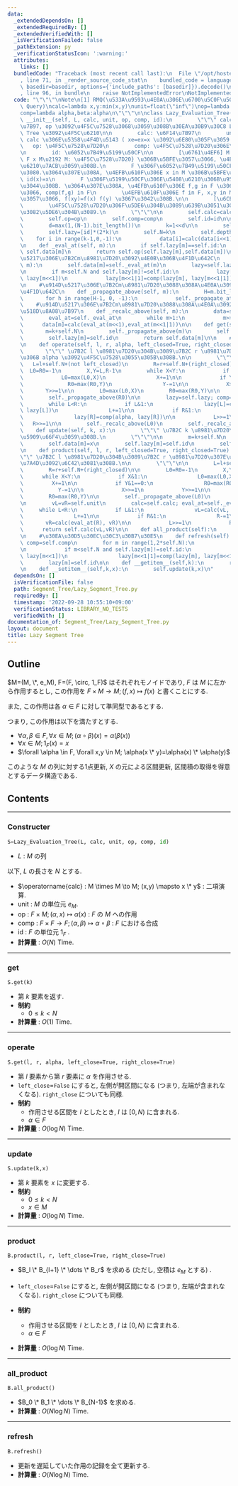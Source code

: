 ```yaml
---
data:
  _extendedDependsOn: []
  _extendedRequiredBy: []
  _extendedVerifiedWith: []
  _isVerificationFailed: false
  _pathExtension: py
  _verificationStatusIcon: ':warning:'
  attributes:
    links: []
  bundledCode: "Traceback (most recent call last):\n  File \"/opt/hostedtoolcache/Python/3.10.7/x64/lib/python3.10/site-packages/onlinejudge_verify/documentation/build.py\"\
    , line 71, in _render_source_code_stat\n    bundled_code = language.bundle(stat.path,\
    \ basedir=basedir, options={'include_paths': [basedir]}).decode()\n  File \"/opt/hostedtoolcache/Python/3.10.7/x64/lib/python3.10/site-packages/onlinejudge_verify/languages/python.py\"\
    , line 96, in bundle\n    raise NotImplementedError\nNotImplementedError\n"
  code: "\"\"\"\nNote\n[1] RMQ(\u533A\u9593\u4E0A\u306E\u6700\u5C0F\u5024:Range Minimum\
    \ Query)\ncalc=lambda x,y:min(x,y)\nunit=float(\"inf\")\nop=lambda alpha,x:alpha\n\
    comp=lambda alpha,beta:alpha\n\"\"\"\n\nclass Lazy_Evaluation_Tree():\n    def\
    \ __init__(self, L, calc, unit, op, comp, id):\n        \"\"\" calc \u3092\u6F14\
    \u7B97, op \u3092\u4F5C\u7528\u3068\u3059\u308B\u30EA\u30B9\u30C8 L \u306E Segment\
    \ Tree \u3092\u4F5C\u6210\n\n        calc: \u6F14\u7B97\n        unit: Monoid\
    \ calc \u306E\u5358\u4F4D\u5143 ( xe=ex=x \u3092\u6E80\u305F\u3059 e )\n     \
    \   op: \u4F5C\u7528\u7D20\n        comp: \u4F5C\u7528\u7D20\u306E\u5408\u6210\
    \n        id: \u6052\u7B49\u5199\u50CF\n\n        [\u6761\u4EF6] M: Monoid, F={f:\
    \ F x M\u2192 M: \u4F5C\u7528\u7D20} \u306B\u5BFE\u3057\u3066, \u4EE5\u4E0B\u304C\
    \u6210\u7ACB\u3059\u308B.\n        F \u306F\u6052\u7B49\u5199\u50CF id \u3092\u542B\
    \u3080.\u3064\u307E\u308A, \u4EFB\u610F\u306E x in M \u306B\u5BFE\u3057\u3066\
    \ id(x)=x\n        F \u306F\u5199\u50CF\u306E\u5408\u6210\u306B\u9589\u3058\u3066\
    \u3044\u308B. \u3064\u307E\u308A, \u4EFB\u610F\u306E f,g in F \u306B\u5BFE\u3057\
    \u3066, comp(f,g) in F\n        \u4EFB\u610F\u306E f in F, x,y in M \u306B\u5BFE\
    \u3057\u3066, f(xy)=f(x) f(y) \u3067\u3042\u308B.\n\n        [\u6CE8\u8A18]\n\
    \        \u4F5C\u7528\u7D20\u306F\u5DE6\u304B\u3089\u639B\u3051\u308B. \u66F4\u65B0\
    \u3082\u5DE6\u304B\u3089.\n        \"\"\"\n\n        self.calc=calc\n        self.unit=unit\n\
    \        self.op=op\n        self.comp=comp\n        self.id=id\n\n        N=len(L)\n\
    \        d=max(1,(N-1).bit_length())\n        k=1<<d\n\n        self.data=data=[unit]*k+L+[unit]*(k-len(L))\n\
    \        self.lazy=[id]*(2*k)\n        self.N=k\n        self.depth=d\n\n    \
    \    for i in range(k-1,0,-1):\n            data[i]=calc(data[i<<1], data[i<<1|1])\n\
    \n    def _eval_at(self, m):\n        if self.lazy[m]==self.id:\n            return\
    \ self.data[m]\n        return self.op(self.lazy[m],self.data[m])\n\n    #\u914D\
    \u5217\u306E\u7B2Cm\u8981\u7D20\u3092\u4E0B\u306B\u4F1D\u642C\n    def _propagate_at(self,\
    \ m):\n        self.data[m]=self._eval_at(m)\n        lazy=self.lazy; comp=self.comp\n\
    \n        if m<self.N and self.lazy[m]!=self.id:\n            lazy[m<<1]=comp(lazy[m],\
    \ lazy[m<<1])\n            lazy[m<<1|1]=comp(lazy[m], lazy[m<<1|1])\n        lazy[m]=self.id\n\
    \n    #\u914D\u5217\u306E\u7B2Cm\u8981\u7D20\u3088\u308A\u4E0A\u3092\u5168\u3066\
    \u4F1D\u642C\n    def _propagate_above(self, m):\n        H=m.bit_length()\n \
    \       for h in range(H-1, 0, -1):\n            self._propagate_at(m>>h)\n\n\
    \    #\u914D\u5217\u306E\u7B2Cm\u8981\u7D20\u3088\u308A\u4E0A\u3092\u5168\u3066\
    \u518D\u8A08\u7B97\n    def _recalc_above(self, m):\n        data=self.data; calc=self.calc\n\
    \        eval_at=self._eval_at\n        while m>1:\n            m>>=1\n      \
    \      data[m]=calc(eval_at(m<<1),eval_at(m<<1|1))\n\n    def get(self,k):\n \
    \       m=k+self.N\n        self._propagate_above(m)\n        self.data[m]=self._eval_at(m)\n\
    \        self.lazy[m]=self.id\n        return self.data[m]\n\n    #\u4F5C\u7528\
    \n    def operate(self, l, r, alpha, left_closed=True, right_closed=True):\n \
    \       \"\"\" \u7B2C l \u8981\u7D20\u304B\u3089\u7B2C r \u8981\u7D20\u5168\u3066\
    \u306B alpha \u3092\u4F5C\u7528\u3055\u305B\u308B.\n\n        \"\"\"\n\n     \
    \   L=l+self.N+(not left_closed)\n        R=r+self.N+(right_closed)\n\n      \
    \  L0=R0=-1\n        X,Y=L,R-1\n        while X<Y:\n            if X&1:\n    \
    \            L0=max(L0,X)\n                X+=1\n\n            if Y&1==0:\n  \
    \              R0=max(R0,Y)\n                Y-=1\n\n            X>>=1\n     \
    \       Y>>=1\n\n        L0=max(L0,X)\n        R0=max(R0,Y)\n\n        self._propagate_above(L0)\n\
    \        self._propagate_above(R0)\n\n        lazy=self.lazy; comp=self.comp\n\
    \        while L<R:\n            if L&1:\n                lazy[L]=comp(alpha,\
    \ lazy[L])\n                L+=1\n\n            if R&1:\n                R-=1\n\
    \                lazy[R]=comp(alpha, lazy[R])\n\n            L>>=1\n         \
    \   R>>=1\n\n        self._recalc_above(L0)\n        self._recalc_above(R0)\n\n\
    \    def update(self, k, x):\n        \"\"\" \u7B2C k \u8981\u7D20\u3092 x \u306B\
    \u5909\u66F4\u3059\u308B.\n        \"\"\"\n\n        m=k+self.N\n        self._propagate_above(m)\n\
    \        self.data[m]=x\n        self.lazy[m]=self.id\n        self._recalc_above(m)\n\
    \n    def product(self, l, r, left_closed=True, right_closed=True):\n        \"\
    \"\" \u7B2C l \u8981\u7D20\u304B\u3089\u7B2C r \u8981\u7D20\u307E\u3067\u306E\u7DCF\
    \u7A4D\u3092\u6C42\u3081\u308B.\n\n        \"\"\"\n\n        L=l+self.N+(not left_closed)\n\
    \        R=r+self.N+(right_closed)\n\n        L0=R0=-1\n        X,Y=L,R-1\n  \
    \      while X<Y:\n            if X&1:\n                L0=max(L0,X)\n       \
    \         X+=1\n\n            if Y&1==0:\n                R0=max(R0,Y)\n     \
    \           Y-=1\n\n            X>>=1\n            Y>>=1\n\n        L0=max(L0,X)\n\
    \        R0=max(R0,Y)\n\n        self._propagate_above(L0)\n        self._propagate_above(R0)\n\
    \n        vL=vR=self.unit\n        calc=self.calc; eval_at=self._eval_at\n   \
    \     while L<R:\n            if L&1:\n                vL=calc(vL, eval_at(L))\n\
    \                L+=1\n\n            if R&1:\n                R-=1\n         \
    \       vR=calc(eval_at(R), vR)\n\n            L>>=1\n            R>>=1\n\n  \
    \      return self.calc(vL,vR)\n\n    def all_product(self):\n        return self.product(0,self.N-1)\n\
    \n    #\u30EA\u30D5\u30EC\u30C3\u30B7\u30E5\n    def refresh(self):\n        lazy=self.lazy;\
    \ comp=self.comp\n        for m in range(1,2*self.N):\n            self.data[m]=self._eval_at(m)\n\
    \n            if m<self.N and self.lazy[m]!=self.id:\n                lazy[m<<1]=comp(lazy[m],\
    \ lazy[m<<1])\n                lazy[m<<1|1]=comp(lazy[m], lazy[m<<1|1])\n    \
    \        lazy[m]=self.id\n\n    def __getitem__(self,k):\n        return self.get(k)\n\
    \n    def __setitem__(self,k,x):\n        self.update(k,x)\n"
  dependsOn: []
  isVerificationFile: false
  path: Segment_Tree/Lazy_Segment_Tree.py
  requiredBy: []
  timestamp: '2022-09-28 10:55:10+09:00'
  verificationStatus: LIBRARY_NO_TESTS
  verifiedWith: []
documentation_of: Segment_Tree/Lazy_Segment_Tree.py
layout: document
title: Lazy Segment Tree
---
```


## Outline

$M=(M, \*, e_M), F=(F, \circ, 1_F)$ はそれぞれモノイドであり, $F$ は $M$ に左から作用するとし, この作用を $F \times M \to M; (f,x) \mapsto f(x)$ と書くことにする.

また, この作用は各 $\alpha \in F$ に対して準同型であるとする.

つまり, この作用は以下を満たすとする.

- $\forall \alpha, \beta \in F, \forall x \in M; (\alpha \circ \beta)(x)=\alpha(\beta(x))$
- $\forall x \in M; 1_F(x)=x$
- $\forall \alpha \in F, \forall x,y \in M; \alpha(x \* y)=\alpha(x) \* \alpha(y)$

このような $M$ の列に対する1点更新, $X$ の元による区間更新, 区間積の取得を得意とするデータ構造である.

## Contents

---

### Constructer

```Python
S=Lazy_Evaluation_Tree(L, calc, unit, op, comp, id)
```

- $L$ : $M$ の列

以下, $L$ の長さを $N$ とする.

- $\operatorname{calc} : M \times M \to M; (x,y) \mapsto x \* y$ : 二項演算.
- $\mathrm{unit}$ : $M$  の単位元 $e_M$.
- $\mathrm{op}$ : $F \times M; (\alpha, x) \mapsto \alpha(x)$ : $F$ の $M$ への作用
- $\mathrm{comp}$ : $F \times F \to F; (\alpha,\beta) \mapsto \alpha \circ \beta$ : $F$ における合成
- $\mathrm{id}$ : $F$ の単位元 $1_F$ .
- **計算量** : $O(N)$ Time.

---

### get

```Pyhon
S.get(k)
```

- 第 $k$ 要素を返す.
- **制約**
  - $0 \leq k \lt N$
- **計算量** : $O(1)$ Time.

---

### operate

```Pyhon
S.get(l, r, alpha, left_close=True, right_close=True)
```

- 第 $l$ 要素から第 $r$ 要素に $\alpha$ を作用させる.
- `left_close`=`False` にすると, 左側が開区間になる (つまり, 左端が含まれなくなる). `right_close` についても同様.
- **制約**
  - 作用させる区間を $I$ としたとき, $I$ は $[0,N)$ に含まれる.
  - $\alpha \in F$
- **計算量** : $O(\log N)$ Time.

---

### update

```Pyhon
S.update(k,x)
```

- 第 $k$ 要素を $x$ に変更する.
- **制約**
  - $0 \leq k \lt N$
  - $x \in M$
- **計算量** : $O(\log N)$ Time.

---

### product

```Pyhon
B.product(l, r, left_close=True, right_close=True)
```

- $B_l \* B_{l+1} \* \dots \* B_r$ を求める (ただし, 空積は $e_M$ とする) .
- `left_close`=`False` にすると, 左側が開区間になる (つまり, 左端が含まれなくなる). `right_close` についても同様.
- **制約**
  - 作用させる区間を $I$ としたとき, $I$ は $[0,N)$ に含まれる.
  - $\alpha \in F$

- **計算量** : $O(\log N)$ Time.

---

### all_product

```Pyhon
B.all_product()
```

- $B_0 \* B_1 \* \dots \* B_{N-1}$ を求める.
- **計算量** : $O(N \log N)$ Time.

---

### refresh

```Pyhon
B.refresh()
```

- 更新を遅延していた作用の記録を全て更新する.
- **計算量** : $O(N \log N)$ Time.
